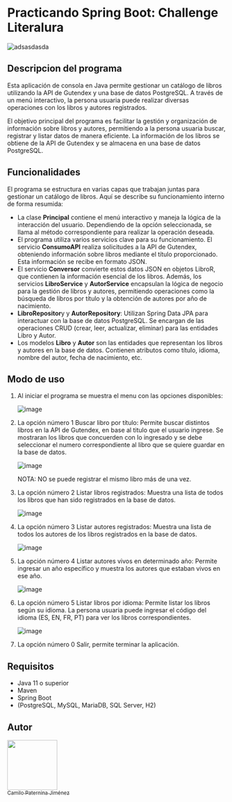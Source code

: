 # Practicando Spring Boot: Challenge Literalura
![adsasdasda](https://github.com/CamiloPJ/literalura_challenge/assets/126632936/04c6bb42-a2b4-4f44-a448-88aa99b0e49a)

## Descripcion del programa 
Esta aplicación de consola en Java permite gestionar un catálogo de libros utilizando la API de Gutendex y una base de datos PostgreSQL. A través de un menú interactivo, la persona usuaria puede realizar diversas operaciones con los libros y autores registrados.

El objetivo principal del programa es facilitar la gestión y organización de información sobre libros y autores, permitiendo a la persona usuaria buscar, registrar y listar datos de manera eficiente. La información de los libros se obtiene de la API de Gutendex y se almacena en una base de datos PostgreSQL.
## Funcionalidades
El programa se estructura en varias capas que trabajan juntas para gestionar un catálogo de libros. Aquí se describe su funcionamiento interno de forma resumida:

* La clase **Principal** contiene el menú interactivo y maneja la lógica de la interacción del usuario. Dependiendo de la opción seleccionada, se llama al método correspondiente para realizar la operación deseada.
* El programa utiliza varios servicios clave para su funcionamiento. El servicio **ConsumoAPI** realiza solicitudes a la API de Gutendex, obteniendo información sobre libros mediante el título proporcionado. Esta información se recibe en formato JSON. 
* El servicio **Conversor** convierte estos datos JSON en objetos LibroR, que contienen la información esencial de los libros. Además, los servicios **LibroService** y **AutorService** encapsulan la lógica de negocio para la gestión de libros y autores, permitiendo operaciones como la búsqueda de libros por título y la obtención de autores por año de nacimiento.
* **LibroRepositor**y y **AutorRepository**: Utilizan Spring Data JPA para interactuar con la base de datos PostgreSQL. Se encargan de las operaciones CRUD (crear, leer, actualizar, eliminar) para las entidades Libro y Autor.
* Los modelos **Libro** y **Autor** son las entidades que representan los libros y autores en la base de datos. Contienen atributos como título, idioma, nombre del autor, fecha de nacimiento, etc.


## Modo de uso
1. Al iniciar el programa se muestra el menu con las opciones disponibles:

   ![image](https://github.com/CamiloPJ/literalura_challenge/assets/126632936/70deffd4-1087-4dc9-ae89-f1527c6d509b)

2. La opción número 1 Buscar libro por título: Permite buscar distintos libros en la API de Gutendex, en base al titulo que el usuario ingrese. Se mostraran los libros que concuerden con lo ingresado y se debe seleccionar el numero correspondiente al libro que se quiere guardar en la base de datos.

   ![image](https://github.com/CamiloPJ/literalura_challenge/assets/126632936/67c05ccd-4ca0-4209-acba-38ac6eaea9d7)

   NOTA: NO se puede registrar el mismo libro más de una vez.

3. La opción número 2 Listar libros registrados: Muestra una lista de todos los libros que han sido registrados en la base de datos.

   ![image](https://github.com/CamiloPJ/literalura_challenge/assets/126632936/7f907415-25ff-498d-918d-7a6bcde162f8)

4. La opción número 3 Listar autores registrados: Muestra una lista de todos los autores de los libros registrados en la base de datos.

   ![image](https://github.com/CamiloPJ/literalura_challenge/assets/126632936/8d69cad4-1975-4097-94d9-1bf8aa3bd771)

5. La opción número 4 Listar autores vivos en determinado año: Permite ingresar un año específico y muestra los autores que estaban vivos en ese año.

   ![image](https://github.com/CamiloPJ/literalura_challenge/assets/126632936/b03181ba-5503-4d7f-8130-ea255f0c59ba)

6. La opción número 5 Listar libros por idioma: Permite listar los libros según su idioma. La persona usuaria puede ingresar el código del idioma (ES, EN, FR, PT) para ver los libros correspondientes.

    ![image](https://github.com/CamiloPJ/literalura_challenge/assets/126632936/6084e5b4-c03f-4236-ab12-421771013647)

7. La opción número 0 Salir, permite terminar la aplicación.

## Requisitos

- Java 11 o superior
- Maven
- Spring Boot
- (PostgreSQL, MySQL, MariaDB, SQL Server, H2)



## Autor
[<img src="https://avatars.githubusercontent.com/u/126632936?v=4" width=115><br><sub>Camilo Paternina Jiménez</sub>](https://github.com/CamiloPJ)



   
